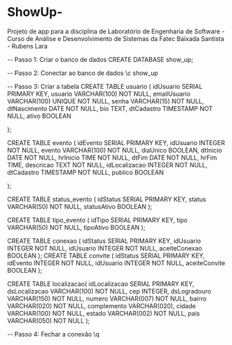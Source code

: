 # ShowUp-
Projeto de app para a disciplina de Laboratório de Engenharia de Software - Curso de Análise e Desenvolvimento de Sistemas da Fatec Baixada Santista - Rubens Lara

-- Passo 1: Criar o banco de dados
CREATE DATABASE show_up;

-- Passo 2: Conectar ao banco de dados
\c show_up

-- Passo 3: Criar a tabela
CREATE TABLE usuario (
    idUsuario SERIAL PRIMARY KEY,
    usuario VARCHAR(100) NOT NULL,
    emailUsuario VARCHAR(100) UNIQUE NOT NULL,
    senha VARCHAR(15) NOT NULL,
    dtNascimento DATE NOT NULL,
    bio TEXT,
    dtCadastro TIMESTAMP NOT NULL,
    ativo BOOLEAN
    
);

CREATE TABLE evento (
    idEvento SERIAL PRIMARY KEY,
    idUsuario INTEGER NOT NULL,
    evento VARCHAR(100) NOT NULL,
    diaUnico BOOLEAN,
    dtInicio DATE NOT NULL,
    hrInicio TIME NOT NULL,
    dtFim DATE NOT NULL,
    hrFim TIME,
    descricao TEXT NOT NULL,
    idLocalizacao INTEGER NOT NULL, 
    dtCadastro TIMESTAMP NOT NULL,
    publico BOOLEAN
    
);

CREATE TABLE status_evento (
    idStatus SERIAL PRIMARY KEY,
    status VARCHAR(50) NOT NULL,
    statusAtivo BOOLEAN
);

CREATE TABLE tipo_evento (
    idTipo SERIAL PRIMARY KEY,
    tipo VARCHAR(50) NOT NULL,
    tipoAtivo BOOLEAN
);

CREATE TABLE conexao (
    idStatus SERIAL PRIMARY KEY,
    idUsuario INTEGER NOT NULL,
    idUsuario INTEGER NOT NULL,
    aceiteConexao BOOLEAN
);
CREATE TABLE convite (
    idStatus SERIAL PRIMARY KEY,
    idEvento INTEGER NOT NULL,
    idUsuario INTEGER NOT NULL,
    aceiteConvite BOOLEAN
);

CREATE TABLE localizacao(
    idLocalizacao SERIAL PRIMARY KEY,
    dsLocalizacao VARCHAR(100) NOT NULL,
    cep INTEGER,
    dsLogradouro VARCHAR(150) NOT NULL,
    numero VARCHAR(007) NOT NULL,
    bairro VARCHAR(020) NOT NULL,
    complemento VARCHAR(020),
    cidade VARCHAR(100) NOT NULL,
    estado VARCHAR(002) NOT NULL,
    pais VARCHAR(050) NOT NULL
);

-- Passo 4: Fechar a conexão
\q

